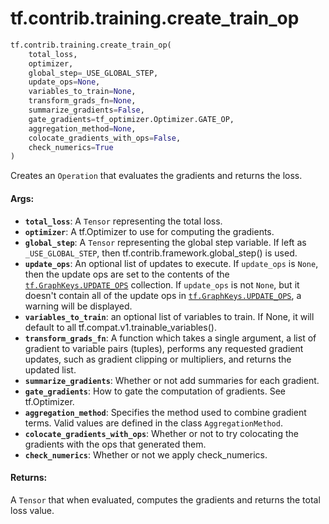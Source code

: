 <div itemscope itemtype="http://developers.google.com/ReferenceObject">
<meta itemprop="name" content="tf.contrib.training.create_train_op" />
<meta itemprop="path" content="Stable" />
</div>

# tf.contrib.training.create_train_op

``` python
tf.contrib.training.create_train_op(
    total_loss,
    optimizer,
    global_step=_USE_GLOBAL_STEP,
    update_ops=None,
    variables_to_train=None,
    transform_grads_fn=None,
    summarize_gradients=False,
    gate_gradients=tf_optimizer.Optimizer.GATE_OP,
    aggregation_method=None,
    colocate_gradients_with_ops=False,
    check_numerics=True
)
```

Creates an `Operation` that evaluates the gradients and returns the loss.

#### Args:

* <b>`total_loss`</b>: A `Tensor` representing the total loss.
* <b>`optimizer`</b>: A tf.Optimizer to use for computing the gradients.
* <b>`global_step`</b>: A `Tensor` representing the global step variable. If left as
    `_USE_GLOBAL_STEP`, then tf.contrib.framework.global_step() is used.
* <b>`update_ops`</b>: An optional list of updates to execute. If `update_ops` is
    `None`, then the update ops are set to the contents of the
    <a href="../../../tf/GraphKeys.md#UPDATE_OPS"><code>tf.GraphKeys.UPDATE_OPS</code></a> collection. If `update_ops` is not `None`, but
    it doesn't contain all of the update ops in <a href="../../../tf/GraphKeys.md#UPDATE_OPS"><code>tf.GraphKeys.UPDATE_OPS</code></a>, a
    warning will be displayed.
* <b>`variables_to_train`</b>: an optional list of variables to train. If None, it will
    default to all tf.compat.v1.trainable_variables().
* <b>`transform_grads_fn`</b>: A function which takes a single argument, a list of
    gradient to variable pairs (tuples), performs any requested gradient
    updates, such as gradient clipping or multipliers, and returns the updated
    list.
* <b>`summarize_gradients`</b>: Whether or not add summaries for each gradient.
* <b>`gate_gradients`</b>: How to gate the computation of gradients. See tf.Optimizer.
* <b>`aggregation_method`</b>: Specifies the method used to combine gradient terms.
    Valid values are defined in the class `AggregationMethod`.
* <b>`colocate_gradients_with_ops`</b>: Whether or not to try colocating the gradients
    with the ops that generated them.
* <b>`check_numerics`</b>: Whether or not we apply check_numerics.


#### Returns:

A `Tensor` that when evaluated, computes the gradients and returns the total
  loss value.